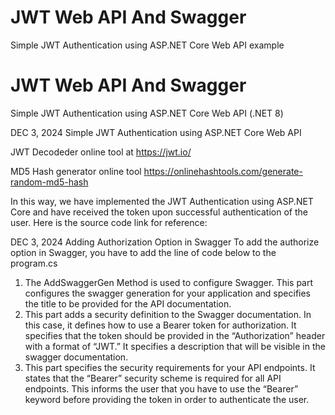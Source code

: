 # JWT Web API And Swagger
Simple JWT Authentication using ASP.NET Core Web API example

# JWT Web API And Swagger
Simple JWT Authentication using ASP.NET Core Web API (.NET 8)

DEC 3, 2024
Simple JWT Authentication using ASP.NET Core Web API

JWT Decodeder online tool at https://jwt.io/

MD5 Hash generator online tool
  https://onlinehashtools.com/generate-random-md5-hash
 
 In this way, we have implemented the JWT Authentication
 using ASP.NET Core and have received the token upon
 successful authentication of the user. Here is the
 source code link for reference:
 
 DEC 3, 2024
 Adding Authorization Option in Swagger
 To add the authorize option in Swagger, you have to add the line of code below to the program.cs
   
   1. The AddSwaggerGen Method is used to configure Swagger. 
      This part configures the swagger generation for your application and specifies the title 
      to be provided for the API documentation.
   2. This part adds a security definition to the Swagger documentation. In this case, 
      it defines how to use a Bearer token for authorization. It specifies that the token should be provided in the “Authorization” header with a format of “JWT.” It specifies a description that will be visible in the swagger documentation.
   3. This part specifies the security requirements for your API endpoints. 
      It states that the “Bearer” security scheme is required for all API endpoints. 
      This informs the user that you have to use the “Bearer” keyword before providing the token in order to authenticate the user.



